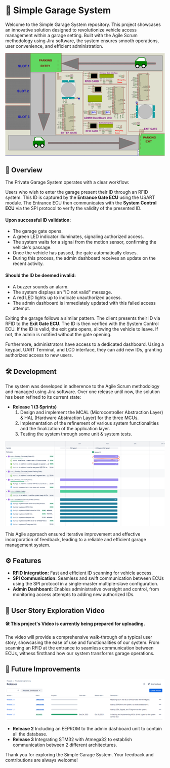 # 🚗 Simple Garage System

Welcome to the Simple Garage System repository. This project showcases an innovative solution designed to revolutionize vehicle access management within a garage setting. Built with the Agile Scrum methodology using Jira software, the system ensures smooth operations, user convenience, and efficient administration.

![Project Schematic](https://github.com/Hesham-14/Private_Garage_System/blob/main/Documents/Project%20Schematic.png)


## 🌟 Overview

The Private Garage System operates with a clear workflow:

Users who wish to enter the garage present their ID through an RFID system. This ID is captured by the **Entrance Gate ECU** using the USART module. The Entrance ECU then communicates with the **System Control ECU** via the SPI protocol to verify the validity of the presented ID.

#### Upon successful ID validation:
- The garage gate opens.
- A green LED indicator illuminates, signaling authorized access.
- The system waits for a signal from the motion sensor, confirming the vehicle's passage.
- Once the vehicle has passed, the gate automatically closes.
- During this process, the admin dashboard receives an update on the recent activity.

#### Should the ID be deemed invalid:
- A buzzer sounds an alarm.
- The system displays an "ID not valid" message.
- A red LED lights up to indicate unauthorized access.
- The admin dashboard is immediately updated with this failed access attempt.

Exiting the garage follows a similar pattern. The client presents their ID via RFID to the **Exit Gate ECU**. The ID is then verified with the System Control ECU. If the ID is valid, the exit gate opens, allowing the vehicle to leave. If not, the admin is notified without the gate opening.

Furthermore, administrators have access to a dedicated dashboard. Using a keypad, UART Terminal, and LCD interface, they can add new IDs, granting authorized access to new users.

## 🛠 Development

The system was developed in adherence to the Agile Scrum methodology and managed using Jira software. Over one release until now, the solution has been refined to its current state:

- **Release 1 (3 Sprints)**
    1. Design and implement the MCAL (Microcontroller Abstraction Layer) & HAL (Hardware Abstraction Layer) for the three MCUs.
    2. Implementation of the refinement of various system functionalities and the finalization of the application layer.
    3. Testing the system through some unit & system tests.
 
![Jira Timeline](https://github.com/Hesham-14/Private_Garage_System/blob/main/Documents/JIRA%20Timeline.png)

This Agile approach ensured iterative improvement and effective incorporation of feedback, leading to a reliable and efficient garage management system.

## ⚙️ Features

- **RFID Integration:** Fast and efficient ID scanning for vehicle access.
- **SPI Communication:** Seamless and swift communication between ECUs using the SPI protocol in a single-master multiple-slave configuration.
- **Admin Dashboard:** Enables administrative oversight and control, from monitoring access attempts to adding new authorized IDs.

## 🎥 User Story Exploration Video
#### 🛠 This project's Video is currently being prepared for uploading.

The video will provide a comprehensive walk-through of a typical user story, showcasing the ease of use and functionalities of our system. From scanning an RFID at the entrance to seamless communication between ECUs, witness firsthand how our system transforms garage operations.

## 🚀 Future Improvements
![System Releases](https://github.com/Hesham-14/Private_Garage_System/blob/main/Documents/JIRA%20System%20Releases.png)
- **Release 2**
    Including an EEPROM to the admin dashboard unit to contain all the database.
- **Release 3**
    Integrating STM32 with Atmega32 to establish communication between 2 different architectures.


Thank you for exploring the Simple Garage System. Your feedback and contributions are always welcome!
